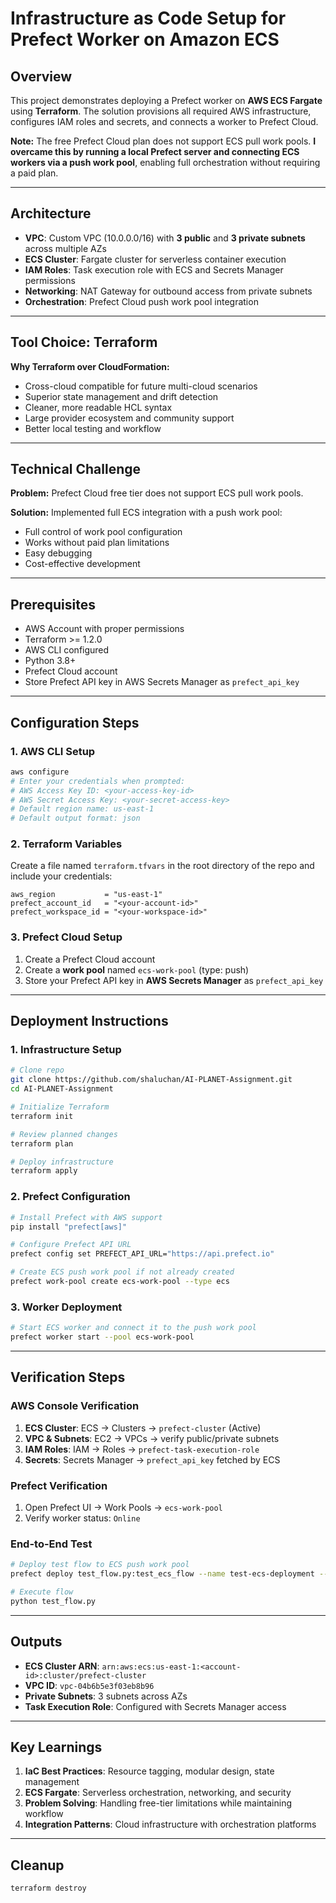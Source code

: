 # Infrastructure as Code Setup for Prefect Worker on Amazon ECS

## Overview
This project demonstrates deploying a Prefect worker on **AWS ECS Fargate** using **Terraform**. The solution provisions all required AWS infrastructure, configures IAM roles and secrets, and connects a worker to Prefect Cloud.  

**Note:** The free Prefect Cloud plan does not support ECS pull work pools. **I overcame this by running a local Prefect server and connecting ECS workers via a push work pool**, enabling full orchestration without requiring a paid plan. 

---

## Architecture
- **VPC**: Custom VPC (10.0.0.0/16) with **3 public** and **3 private subnets** across multiple AZs  
- **ECS Cluster**: Fargate cluster for serverless container execution  
- **IAM Roles**: Task execution role with ECS and Secrets Manager permissions  
- **Networking**: NAT Gateway for outbound access from private subnets  
- **Orchestration**: Prefect Cloud push work pool integration  

---

## Tool Choice: Terraform
**Why Terraform over CloudFormation:**
- Cross-cloud compatible for future multi-cloud scenarios  
- Superior state management and drift detection  
- Cleaner, more readable HCL syntax  
- Large provider ecosystem and community support  
- Better local testing and workflow  

---

## Technical Challenge
**Problem:** Prefect Cloud free tier does not support ECS pull work pools.  

**Solution:** Implemented full ECS integration with a push work pool:  
- Full control of work pool configuration  
- Works without paid plan limitations  
- Easy debugging  
- Cost-effective development  

---

## Prerequisites
- AWS Account with proper permissions  
- Terraform >= 1.2.0  
- AWS CLI configured  
- Python 3.8+  
- Prefect Cloud account  
- Store Prefect API key in AWS Secrets Manager as `prefect_api_key`  

---

## Configuration Steps

### 1. AWS CLI Setup
```bash
aws configure
# Enter your credentials when prompted:
# AWS Access Key ID: <your-access-key-id>
# AWS Secret Access Key: <your-secret-access-key>
# Default region name: us-east-1
# Default output format: json
````

### 2. Terraform Variables

Create a file named `terraform.tfvars` in the root directory of the repo and include your credentials:

```hcl
aws_region           = "us-east-1"
prefect_account_id   = "<your-account-id>"
prefect_workspace_id = "<your-workspace-id>"
```

### 3. Prefect Cloud Setup

1. Create a Prefect Cloud account
2. Create a **work pool** named `ecs-work-pool` (type: push)
3. Store your Prefect API key in **AWS Secrets Manager** as `prefect_api_key`

---

## Deployment Instructions

### 1. Infrastructure Setup

```bash
# Clone repo
git clone https://github.com/shaluchan/AI-PLANET-Assignment.git
cd AI-PLANET-Assignment

# Initialize Terraform
terraform init

# Review planned changes
terraform plan

# Deploy infrastructure
terraform apply
```

### 2. Prefect Configuration

```bash
# Install Prefect with AWS support
pip install "prefect[aws]"

# Configure Prefect API URL
prefect config set PREFECT_API_URL="https://api.prefect.io"

# Create ECS push work pool if not already created
prefect work-pool create ecs-work-pool --type ecs
```

### 3. Worker Deployment

```bash
# Start ECS worker and connect it to the push work pool
prefect worker start --pool ecs-work-pool
```

---

## Verification Steps

### AWS Console Verification

1. **ECS Cluster**: ECS → Clusters → `prefect-cluster` (Active)
2. **VPC & Subnets**: EC2 → VPCs → verify public/private subnets
3. **IAM Roles**: IAM → Roles → `prefect-task-execution-role`
4. **Secrets**: Secrets Manager → `prefect_api_key` fetched by ECS

### Prefect Verification

1. Open Prefect UI → Work Pools → `ecs-work-pool`
2. Verify worker status: `Online`

### End-to-End Test

```bash
# Deploy test flow to ECS push work pool
prefect deploy test_flow.py:test_ecs_flow --name test-ecs-deployment --pool ecs-work-pool

# Execute flow
python test_flow.py
```

---

## Outputs

* **ECS Cluster ARN**: `arn:aws:ecs:us-east-1:<account-id>:cluster/prefect-cluster`
* **VPC ID**: `vpc-04b6b5e3f03eb8b96`
* **Private Subnets**: 3 subnets across AZs
* **Task Execution Role**: Configured with Secrets Manager access

---

## Key Learnings

1. **IaC Best Practices**: Resource tagging, modular design, state management
2. **ECS Fargate**: Serverless orchestration, networking, and security
3. **Problem Solving**: Handling free-tier limitations while maintaining workflow
4. **Integration Patterns**: Cloud infrastructure with orchestration platforms

---


## Cleanup

```bash
terraform destroy
```
